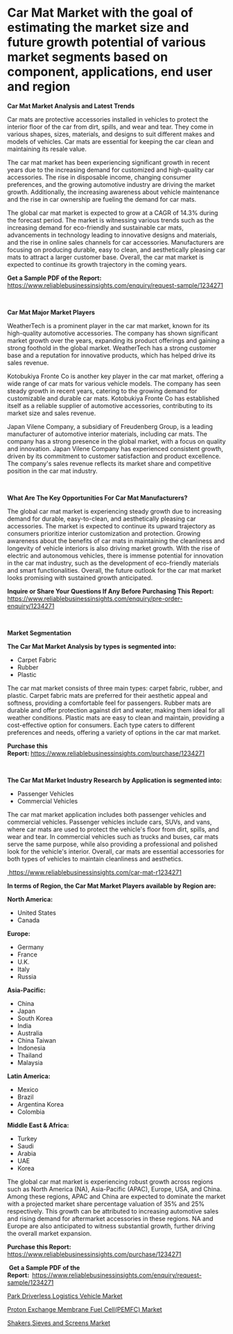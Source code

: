<p><h1>Car Mat Market with the goal of estimating the market size and future growth potential of various market segments based on component, applications, end user and region</h1></p><p><strong>Car Mat Market Analysis and Latest Trends</strong></p>
<p><p>Car mats are protective accessories installed in vehicles to protect the interior floor of the car from dirt, spills, and wear and tear. They come in various shapes, sizes, materials, and designs to suit different makes and models of vehicles. Car mats are essential for keeping the car clean and maintaining its resale value.</p><p>The car mat market has been experiencing significant growth in recent years due to the increasing demand for customized and high-quality car accessories. The rise in disposable income, changing consumer preferences, and the growing automotive industry are driving the market growth. Additionally, the increasing awareness about vehicle maintenance and the rise in car ownership are fueling the demand for car mats.</p><p>The global car mat market is expected to grow at a CAGR of 14.3% during the forecast period. The market is witnessing various trends such as the increasing demand for eco-friendly and sustainable car mats, advancements in technology leading to innovative designs and materials, and the rise in online sales channels for car accessories. Manufacturers are focusing on producing durable, easy to clean, and aesthetically pleasing car mats to attract a larger customer base. Overall, the car mat market is expected to continue its growth trajectory in the coming years.</p></p>
<p><strong>Get a Sample PDF of the Report:&nbsp;</strong> <a href="https://www.reliablebusinessinsights.com/enquiry/request-sample/1234271">https://www.reliablebusinessinsights.com/enquiry/request-sample/1234271</a></p>
<p>&nbsp;</p>
<p><strong>Car Mat Major Market Players</strong></p>
<p><p>WeatherTech is a prominent player in the car mat market, known for its high-quality automotive accessories. The company has shown significant market growth over the years, expanding its product offerings and gaining a strong foothold in the global market. WeatherTech has a strong customer base and a reputation for innovative products, which has helped drive its sales revenue.</p><p>Kotobukiya Fronte Co is another key player in the car mat market, offering a wide range of car mats for various vehicle models. The company has seen steady growth in recent years, catering to the growing demand for customizable and durable car mats. Kotobukiya Fronte Co has established itself as a reliable supplier of automotive accessories, contributing to its market size and sales revenue.</p><p>Japan Vilene Company, a subsidiary of Freudenberg Group, is a leading manufacturer of automotive interior materials, including car mats. The company has a strong presence in the global market, with a focus on quality and innovation. Japan Vilene Company has experienced consistent growth, driven by its commitment to customer satisfaction and product excellence. The company's sales revenue reflects its market share and competitive position in the car mat industry.</p></p>
<p>&nbsp;</p>
<p><strong>What Are The Key Opportunities For Car Mat Manufacturers?</strong></p>
<p><p>The global car mat market is experiencing steady growth due to increasing demand for durable, easy-to-clean, and aesthetically pleasing car accessories. The market is expected to continue its upward trajectory as consumers prioritize interior customization and protection. Growing awareness about the benefits of car mats in maintaining the cleanliness and longevity of vehicle interiors is also driving market growth. With the rise of electric and autonomous vehicles, there is immense potential for innovation in the car mat industry, such as the development of eco-friendly materials and smart functionalities. Overall, the future outlook for the car mat market looks promising with sustained growth anticipated.</p></p>
<p><strong>Inquire or Share Your Questions If Any Before Purchasing This Report:</strong> <a href="https://www.reliablebusinessinsights.com/enquiry/pre-order-enquiry/1234271">https://www.reliablebusinessinsights.com/enquiry/pre-order-enquiry/1234271</a></p>
<p>&nbsp;</p>
<p><strong>Market Segmentation</strong></p>
<p><strong>The Car Mat Market Analysis by types is segmented into:</strong></p>
<p><ul><li>Carpet Fabric</li><li>Rubber</li><li>Plastic</li></ul></p>
<p><p>The car mat market consists of three main types: carpet fabric, rubber, and plastic. Carpet fabric mats are preferred for their aesthetic appeal and softness, providing a comfortable feel for passengers. Rubber mats are durable and offer protection against dirt and water, making them ideal for all weather conditions. Plastic mats are easy to clean and maintain, providing a cost-effective option for consumers. Each type caters to different preferences and needs, offering a variety of options in the car mat market.</p></p>
<p><strong>Purchase this Report:&nbsp;</strong><a href="https://www.reliablebusinessinsights.com/purchase/1234271">https://www.reliablebusinessinsights.com/purchase/1234271</a></p>
<p>&nbsp;</p>
<p><strong>The Car Mat Market Industry Research by Application is segmented into:</strong></p>
<p><ul><li>Passenger Vehicles</li><li>Commercial Vehicles</li></ul></p>
<p><p>The car mat market application includes both passenger vehicles and commercial vehicles. Passenger vehicles include cars, SUVs, and vans, where car mats are used to protect the vehicle's floor from dirt, spills, and wear and tear. In commercial vehicles such as trucks and buses, car mats serve the same purpose, while also providing a professional and polished look for the vehicle's interior. Overall, car mats are essential accessories for both types of vehicles to maintain cleanliness and aesthetics.</p></p>
<p><a href="https://www.reliablebusinessinsights.com/car-mat-r1234271">&nbsp;https://www.reliablebusinessinsights.com/car-mat-r1234271</a></p>
<p><strong>In terms of Region, the Car Mat Market Players available by Region are:</strong></p>
<p>
    <p> <strong> North America: </strong>
        <ul>
            <li>United States</li>
            <li>Canada</li>
        </ul>
        </p> 
    <p> <strong> Europe: </strong>
        <ul>
            <li>Germany</li>
            <li>France</li>
            <li>U.K.</li>
            <li>Italy</li>
            <li>Russia</li>
        </ul>
        </p> 
    <p> <strong> Asia-Pacific: </strong>
        <ul>
            <li>China</li>
            <li>Japan</li>
            <li>South Korea</li>
            <li>India</li>
            <li>Australia</li>
            <li>China Taiwan</li>
            <li>Indonesia</li>
            <li>Thailand</li>
            <li>Malaysia</li>
        </ul>
        </p> 
    <p> <strong> Latin America: </strong>
        <ul>
            <li>Mexico</li>
            <li>Brazil</li>
            <li>Argentina Korea</li>
            <li>Colombia</li>
        </ul>
        </p> 
    <p> <strong> Middle East & Africa: </strong>
        <ul>
            <li>Turkey</li>
            <li>Saudi</li>
            <li>Arabia</li>
            <li>UAE</li>
            <li>Korea</li>
        </ul>
    </p>
    </p>
<p><p>The global car mat market is experiencing robust growth across regions such as North America (NA), Asia-Pacific (APAC), Europe, USA, and China. Among these regions, APAC and China are expected to dominate the market with a projected market share percentage valuation of 35% and 25% respectively. This growth can be attributed to increasing automotive sales and rising demand for aftermarket accessories in these regions. NA and Europe are also anticipated to witness substantial growth, further driving the overall market expansion.</p></p>
<p><strong>Purchase this Report: </strong><a href="https://www.reliablebusinessinsights.com/purchase/1234271">https://www.reliablebusinessinsights.com/purchase/1234271</a></p>
<p>&nbsp;<strong>Get a Sample PDF of the Report:&nbsp;&nbsp;</strong><a href="https://www.reliablebusinessinsights.com/enquiry/request-sample/1234271">https://www.reliablebusinessinsights.com/enquiry/request-sample/1234271</a></p>
<p><strong></strong></p>
<p><p><a href="https://github.com/brentleyjimmiealvaradoz4l1rea/Market-Research-Report-List-3/blob/main/park-driverless-logistics-vehicle-market.md">Park Driverless Logistics Vehicle Market</a></p><p><a href="https://github.com/YashRP12/Market-Research-Report-List-5/blob/main/proton-exchange-membrane-fuel-cellpemfc-market.md">Proton Exchange Membrane Fuel Cell(PEMFC) Market</a></p><p><a href="https://github.com/khayangel/Market-Research-Report-List-3/blob/main/shakerssieves-and-screens-market.md">Shakers,Sieves and Screens Market</a></p></p>
